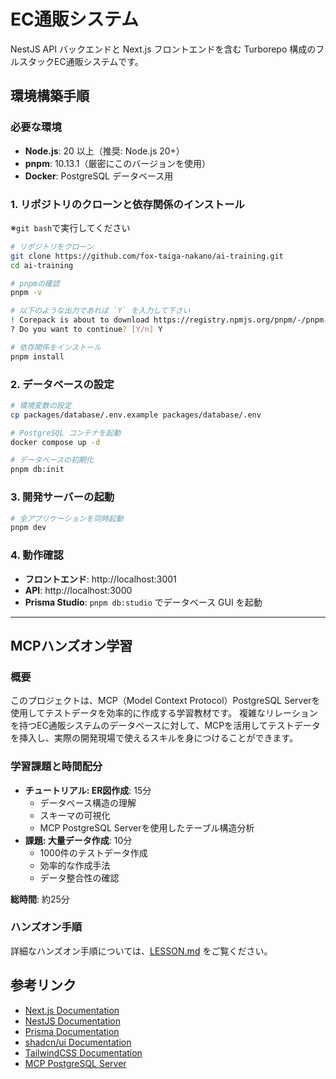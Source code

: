 # EC通販システム

NestJS API バックエンドと Next.js フロントエンドを含む Turborepo 構成のフルスタックEC通販システムです。

## 環境構築手順

### 必要な環境

- **Node.js**: 20 以上（推奨: Node.js 20+）
- **pnpm**: 10.13.1（厳密にこのバージョンを使用）
- **Docker**: PostgreSQL データベース用

### 1. リポジトリのクローンと依存関係のインストール

※`git bash`で実行してください

```bash
# リポジトリをクローン
git clone https://github.com/fox-taiga-nakano/ai-training.git
cd ai-training

# pnpmの確認
pnpm -v

# 以下のような出力であれば `Y` を入力して下さい
! Corepack is about to download https://registry.npmjs.org/pnpm/-/pnpm-10.13.1.tgz
? Do you want to continue? [Y/n] Y

# 依存関係をインストール
pnpm install
```

### 2. データベースの設定

```bash
# 環境変数の設定
cp packages/database/.env.example packages/database/.env

# PostgreSQL コンテナを起動
docker compose up -d

# データベースの初期化
pnpm db:init
```

### 3. 開発サーバーの起動

```bash
# 全アプリケーションを同時起動
pnpm dev
```

### 4. 動作確認

- **フロントエンド**: http://localhost:3001
- **API**: http://localhost:3000
- **Prisma Studio**: `pnpm db:studio` でデータベース GUI を起動

---

## MCPハンズオン学習

### 概要

このプロジェクトは、MCP（Model Context Protocol）PostgreSQL Serverを使用してテストデータを効率的に作成する学習教材です。
複雑なリレーションを持つEC通販システムのデータベースに対して、MCPを活用してテストデータを挿入し、実際の開発現場で使えるスキルを身につけることができます。

### 学習課題と時間配分

- **チュートリアル: ER図作成**: 15分
  - データベース構造の理解
  - スキーマの可視化
  - MCP PostgreSQL Serverを使用したテーブル構造分析
- **課題: 大量データ作成**: 10分
  - 1000件のテストデータ作成
  - 効率的な作成手法
  - データ整合性の確認

**総時間**: 約25分

### ハンズオン手順

詳細なハンズオン手順については、[LESSON.md](LESSON.md) をご覧ください。

## 参考リンク

- [Next.js Documentation](https://nextjs.org/docs)
- [NestJS Documentation](https://docs.nestjs.com/)
- [Prisma Documentation](https://www.prisma.io/docs)
- [shadcn/ui Documentation](https://ui.shadcn.com/)
- [TailwindCSS Documentation](https://tailwindcss.com/docs)
- [MCP PostgreSQL Server](https://github.com/antonorlov/mcp-postgres-server)
